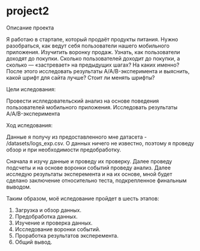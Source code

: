 # project2
Описание проекта

Я работаю в стартапе, который продаёт продукты питания. Нужно разобраться, как ведут себя пользователи нашего мобильного приложения. Изучитить воронку продаж. Узнать, как пользователи доходят до покупки. Сколько пользователей доходит до покупки, а сколько — «застревает» на предыдущих шагах? На каких именно? После этого исследовать результаты A/A/B-эксперимента и выяснить, какой шрифт для сайта лучше? Стоит ли менять шрифты?

Цели иследования:

Провести ислледовательский анализ на основе поведения пользователей мобильного приложения.
Исследовать результаты A/A/B-эксперимента

Ход иследования:

Данные я получу из предоставленного мне датасета - /datasets/logs_exp.csv. О данных ничего не известно, поэтому я проведу обзор и при необходимости предобработку.

Сначала я изучу данные и проведу их проверку. Далее проведу подсчеты и на основе воронки событий проведу анализ. Далее исследую результаты эксперемента и на их основе, мной будет сделано заключение относительно теста, подкрепленное финальным выводом.

Таким образом, моё иследование пройдет в шесть этапов:

1. Загрузка и обзор данных.
2. Предобработка данных.
3. Изучение и проверка данных.
4. Исследование воронки событий.
5. Проработка результатов эксперемента.
6. Общий вывод.
